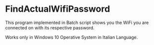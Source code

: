 # FindActualWifiPassword
This program implemented in Batch script shows you the WiFi you are connected on with its respective password.

Works only in Windows 10 Operative System in Italian Language.

